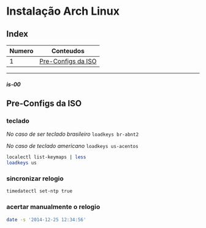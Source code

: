 # Instalação Arch Linux

## Index

| Numero | Conteudos |
|---|---|
| 1 | [Pre-Configs da ISO](#is-00) |

---

##### is-00
## Pre-Configs da ISO

### **teclado**

_No caso de ser teclado brasileiro_ `loadkeys br-abnt2`

_No caso de teclado americano_ `loadkeys us-acentos`

```bash
localectl list-keymaps | less
loadkeys us
```

### **sincronizar relogio**

```bash
timedatectl set-ntp true
```

### acertar manualmente o relogio

```bash
date -s '2014-12-25 12:34:56'
```
